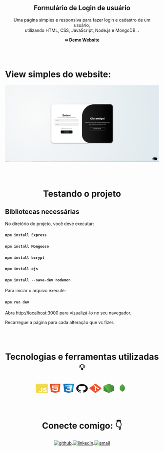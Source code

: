 <div align="center">

  <h2 align="center">Formulário de Login de usuário</h2>

  Uma página simples e responsiva para fazer login e cadastro de um usuário,<br> utilizando HTML, CSS, JavaScript, Node.js e MongoDB. . 

  <a href="#"><strong>➥ Demo Website</strong></a>

</div>

<br><br>

# View simples do website:

<img
        align="center"
        src="./src/Images/Screenshot-Page.jpeg"
        alt="Imagem ilustrativa da página"
      />

<br><br>

<h1 align="center">
  Testando o projeto
</h1>

## Bibliotecas necessárias

No diretório do projeto, você deve executar:

#### `npm install Express`
#### `npm install Mongoose`
#### `npm install bcrypt`
#### `npm install ejs`
#### `npm install --save-dev nodemon`

Para iniciar o arquivo execute:
#### `npm run dev`
Abra [http://localhost:3000](http://localhost:3000) para vizualizá-lo no seu navegador.

Recarregue a página para cada alteração que vc fizer.

<br><br>

<h1 align="center">
  Tecnologias e ferramentas utilizadas 💡
</h1>

<div align="center" style="display: inline_block"><br>
        <img align="center" alt="Js" height="30" width="40" src="https://raw.githubusercontent.com/devicons/devicon/master/icons/javascript/javascript-plain.svg">
        <img align="center" alt="HTML" height="30" width="40" src="https://raw.githubusercontent.com/devicons/devicon/master/icons/html5/html5-original.svg">
        <img align="center" alt="CSS" height="30" width="40" src="https://raw.githubusercontent.com/devicons/devicon/master/icons/css3/css3-original.svg">
        <img align="center" alt="Github" height="30" width="40" src="https://raw.githubusercontent.com/devicons/devicon/master/icons/github/github-original.svg">
        <img align="center" alt="Git" height="30" width="40" src="https://raw.githubusercontent.com/devicons/devicon/master/icons/git/git-original.svg">
        <img align="center" alt="Node.js" height="30" width="40" src="https://raw.githubusercontent.com/devicons/devicon/master/icons/nodejs/nodejs-original.svg">
        <img align="center" alt="MongoDB" height="30" width="40" src="https://raw.githubusercontent.com/devicons/devicon/master/icons/mongodb/mongodb-original.svg">
    </div>

<br><br>

<h1 align="center">
  Conecte comigo: 👇
</h1>

<section align="center">
  <p
    align="center"
    class="connection-container"
  >
    <a
      href="https://github.com/VncsRaniery"
      target="_blank"
    >
      <img
        align="center"
        src="https://img.shields.io/badge/GitHub-100000?style=for-the-badge&logo=github&logoColor=white"
        alt="github"
      />
    </a>
    <a
      href="https://www.linkedin.com/in/viniciusraniey/" target="_blank"
    >
      <img
        align="center"
        src="https://img.shields.io/badge/LinkedIn-0077B5?style=for-the-badge&logo=linkedin&logoColor=white"
        alt="linkedin"
      />
    </a>
    <a
      href="mailto:viniciusraniery@outlook.com"
      target="_blank"
    >
      <img
        align="center"
        src="https://img.shields.io/badge/Outlook-0078D4?style=for-the-badge&logo=microsoft-outlook&logoColor=white"
        alt="email"
      />
    </a>
  </p>
</section>